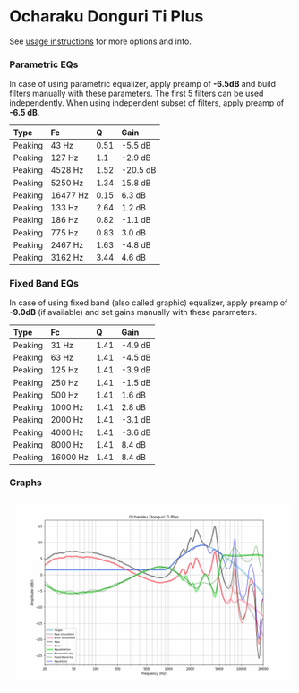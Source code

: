 # Ocharaku Donguri Ti Plus
See [usage instructions](https://github.com/jaakkopasanen/AutoEq#usage) for more options and info.

### Parametric EQs
In case of using parametric equalizer, apply preamp of **-6.5dB** and build filters manually
with these parameters. The first 5 filters can be used independently.
When using independent subset of filters, apply preamp of **-6.5 dB**.

| Type    | Fc       |    Q | Gain     |
|:--------|:---------|:-----|:---------|
| Peaking | 43 Hz    | 0.51 | -5.5 dB  |
| Peaking | 127 Hz   | 1.1  | -2.9 dB  |
| Peaking | 4528 Hz  | 1.52 | -20.5 dB |
| Peaking | 5250 Hz  | 1.34 | 15.8 dB  |
| Peaking | 16477 Hz | 0.15 | 6.3 dB   |
| Peaking | 133 Hz   | 2.64 | 1.2 dB   |
| Peaking | 186 Hz   | 0.82 | -1.1 dB  |
| Peaking | 775 Hz   | 0.83 | 3.0 dB   |
| Peaking | 2467 Hz  | 1.63 | -4.8 dB  |
| Peaking | 3162 Hz  | 3.44 | 4.6 dB   |

### Fixed Band EQs
In case of using fixed band (also called graphic) equalizer, apply preamp of **-9.0dB**
(if available) and set gains manually with these parameters.

| Type    | Fc       |    Q | Gain    |
|:--------|:---------|:-----|:--------|
| Peaking | 31 Hz    | 1.41 | -4.9 dB |
| Peaking | 63 Hz    | 1.41 | -4.5 dB |
| Peaking | 125 Hz   | 1.41 | -3.9 dB |
| Peaking | 250 Hz   | 1.41 | -1.5 dB |
| Peaking | 500 Hz   | 1.41 | 1.6 dB  |
| Peaking | 1000 Hz  | 1.41 | 2.8 dB  |
| Peaking | 2000 Hz  | 1.41 | -3.1 dB |
| Peaking | 4000 Hz  | 1.41 | -3.6 dB |
| Peaking | 8000 Hz  | 1.41 | 8.4 dB  |
| Peaking | 16000 Hz | 1.41 | 8.4 dB  |

### Graphs
![](./Ocharaku%20Donguri%20Ti%20Plus.png)